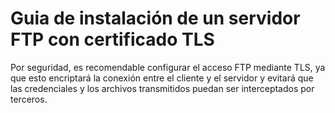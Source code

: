 # Guia de instalación de un servidor FTP con certificado TLS
Por seguridad, es recomendable configurar el acceso FTP mediante 
TLS, ya que esto encriptará la conexión entre 
el cliente y el servidor y evitará que las credenciales y los archivos 
transmitidos puedan ser interceptados por terceros.
